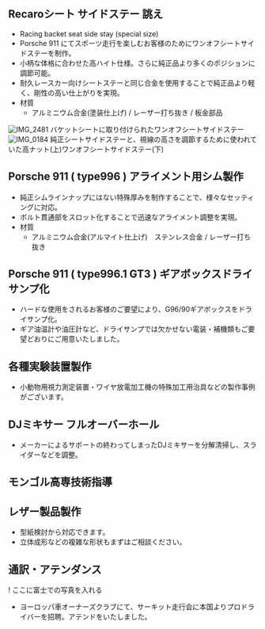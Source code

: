 ## Recaroシート サイドステー 誂え
+ Racing backet seat side stay (special size)
+ Porsche 911 にてスポーツ走行を楽しむお客様のためにワンオフシートサイドステーを制作。
+ 小柄な体格に合わせた高ハイト仕様。さらに純正品より多くのポジションに調節可能。
+ 耐久レースカー向けシートステーと同じ合金を使用することで純正品より軽く、剛性の高い仕上がりを実現。
+ 材質
  + アルミニウム合金(塗装仕上げ) / レーザー打ち抜き / 板金部品

![IMG_2481](https://github.com/YoshimiIwasaki/myPortfolio/assets/21331816/0b04f98a-d431-41c7-b44e-c6d18d1e06f1)
バケットシートに取り付けられたワンオフシートサイドステー
![IMG_0184](https://github.com/YoshimiIwasaki/myPortfolio/assets/21331816/b7bab5bc-bb9c-45ed-9f4a-0d5eaf9377f8)
純正シートサイドステーと、視線の高さを調節するために使われていた高ナット(上)ワンオフシートサイドステー(下)
 
## Porsche 911 ( type996 ) アライメント用シム製作
+ 純正シムラインナップにはない特殊厚みを制作することで、様々なセッティングに対応。
+ ボルト貫通部をスロット化することで迅速なアライメント調整を実現。
+ 材質
  + アルミニウム合金(アルマイト仕上げ)　ステンレス合金 / レーザー打ち抜き

## Porsche 911 ( type996.1 GT3 ) ギアボックスドライサンプ化
+ ハードな使用をされるお客様のご要望により、G96/90ギアボックスをドライサンプ化。
+ ギア油温計や油圧計など、ドライサンプでは欠かせない電装・補機類もご要望どおりにご用意いたしました。

<!--
## 自転車用ロッドプルブレーキ 特注小部品 小ロット製作
+ レトロ自転車のレトロフィット専用部品を設計製作。
+ 提携企業ネットワークにより小ロット製作から量産まで対応可能。
+ 材質
  + 鋼板(メッキ仕上げ) / レーザー打ち抜き / 板金
  -->

## 各種実験装置製作
+ 小動物用視力測定装置・ワイヤ放電加工機の特殊加工用治具などの製作事例がございます。
 
## DJミキサー フルオーバーホール
+ メーカーによるサポートの終わってしまったDJミキサーを分解清掃し、スライダーなどを調整。

## モンゴル高専技術指導

## レザー製品製作
+ 型紙検討から対応できます。
+ 立体成形などの複雑な形状もまずはご相談ください。

## 通訳・アテンダンス
! ここに富士での写真を入れる
+ ヨーロッパ車オーナーズクラブにて、サーキット走行会に本国よりプロドライバーを招聘。アテンドをいたしました。
